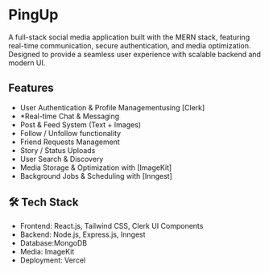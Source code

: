 # PingUp 
A full-stack social media application built with the MERN stack, featuring real-time communication, secure authentication, and media optimization. Designed to provide a seamless user experience with scalable backend and modern UI.

## Features
- User Authentication & Profile Managementusing [Clerk]
- *Real-time Chat & Messaging
- Post & Feed System (Text + Images)
- Follow / Unfollow functionality
- Friend Requests Management
- Story / Status Uploads
- User Search & Discovery
- Media Storage & Optimization with [ImageKit]
- Background Jobs & Scheduling with [Inngest]

## 🛠️ Tech Stack
- Frontend: React.js, Tailwind CSS, Clerk UI Components  
- Backend: Node.js, Express.js, Inngest  
- Database:MongoDB  
- Media: ImageKit  
- Deployment: Vercel  


